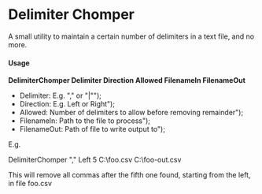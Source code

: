 # Delimiter Chomper
A small utility to maintain a certain number of delimiters in a text file, and no more.

#### Usage
**DelimiterChomper Delimiter Direction Allowed FilenameIn FilenameOut**

* Delimiter: E.g. \",\" or \"|\"");
* Direction: E.g. Left or Right");
* Allowed: Number of delimiters to allow before removing remainder");
* FilenameIn: Path to the file to process");
* FilenameOut: Path of file to write output to");
            
E.g.

DelimiterChomper "," Left 5 C:\\foo.csv C:\\foo-out.csv

This will remove all commas after the fifth one found, starting from the left, in file foo.csv

